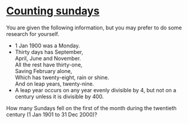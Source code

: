 # [Counting sundays](https://projecteuler.net/problem=19)

You are given the following information, but you may prefer to do some research for yourself.

 *  1 Jan 1900 was a Monday.
 *  Thirty days has September,  
    April, June and November.  
    All the rest have thirty-one,  
    Saving February alone,  
    Which has twenty-eight, rain or shine.  
    And on leap years, twenty-nine.
 *  A leap year occurs on any year evenly divisible by 4, but not on a century unless it is divisible by 400.

How many Sundays fell on the first of the month  during the twentieth century (1 Jan 1901 to 31 Dec 2000)?
